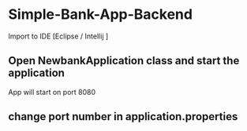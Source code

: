 # Simple-Bank-App-Backend

Import to IDE [Eclipse / Intellij ]
## Open NewbankApplication class and start the application

App will start on port 8080
## change port number in application.properties 
